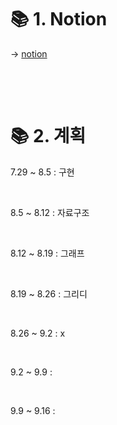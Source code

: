 
# 📚 1. Notion
→ [notion](https://www.notion.so/_5-_6-c5f8e22763214c198b6a12d31d00c72a)

&nbsp;

&nbsp;



# 📚 2. 계획
7.29 ~ 8.5 : 구현

&nbsp;

8.5 ~ 8.12 : 자료구조

&nbsp;

8.12 ~ 8.19 : 그래프

&nbsp;

8.19 ~ 8.26 : 그리디

&nbsp;

8.26 ~ 9.2 : x

&nbsp;

9.2 ~ 9.9 : 

&nbsp;

9.9 ~ 9.16 : 


